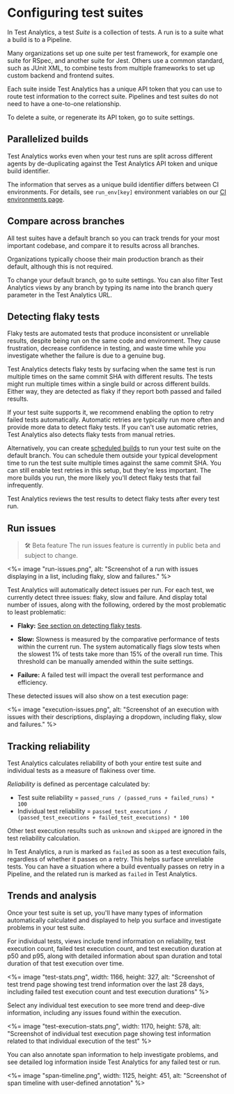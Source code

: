 # Configuring test suites

In Test Analytics, a test _Suite_ is a collection of tests. A run is to a suite what a build is to a Pipeline.

Many organizations set up one suite per test framework, for example one suite for RSpec, and another suite for Jest. Others use a common standard, such as JUnit XML, to combine tests from multiple frameworks to set up custom backend and frontend suites.

Each suite inside Test Analytics has a unique API token that you can use to route test information to the correct suite. Pipelines and test suites do not need to have a one-to-one relationship.

To delete a suite, or regenerate its API token, go to suite settings.


## Parallelized builds

Test Analytics works even when your test runs are split across different agents by de-duplicating against the Test Analytics API token and unique build identifier.

The information that serves as a unique build identifier differs between CI environments. For details, see `run_env[key]` environment variables on our [CI environments page](/docs/test-analytics/ci-environments).

## Compare across branches

All test suites have a default branch so you can track trends for your most important codebase, and compare it to results across all branches.

Organizations typically choose their main production branch as their default, although this is not required.

To change your default branch, go to suite settings. You can also filter Test Analytics views by any branch by typing its name into the branch query parameter in the Test Analytics URL.

## Detecting flaky tests

Flaky tests are automated tests that produce inconsistent or unreliable results, despite being run on the same code and environment. They cause frustration, decrease confidence in testing, and waste time while you investigate whether the failure is due to a genuine bug.

Test Analytics detects flaky tests by surfacing when the same test is run multiple times on the same commit SHA with different results. The tests might run multiple times within a single build or across different builds. Either way, they are detected as flaky if they report both passed and failed results.

If your test suite supports it, we recommend enabling the option to retry failed tests automatically. Automatic retries are typically run more often and provide more data to detect flaky tests. If you can't use automatic retries, Test Analytics also detects flaky tests from manual retries.

Alternatively, you can create [scheduled builds](/docs/pipelines/scheduled-builds) to run your test suite on the default branch. You can schedule them outside your typical development time to run the test suite multiple times against the same commit SHA. You can still enable test retries in this setup, but they're less important. The more builds you run, the more likely you'll detect flaky tests that fail infrequently.

Test Analytics reviews the test results to detect flaky tests after every test run.

## Run issues

>🛠 Beta feature
> The run issues feature is currently in public beta and subject to change.

<%= image "run-issues.png", alt: "Screenshot of a run with issues displaying in a list, including flaky, slow and failures." %>

Test Analytics will automatically detect issues per run. For each test, we currently detect three issues: flaky, slow and failure. And display total number of issues, along with the following, ordered by the most problematic to least problematic:

- **Flaky:** [See section on detecting flaky tests](#detecting-flaky-tests).

- **Slow:** Slowness is measured by the comparative performance of tests within the current run. The system automatically flags slow tests when the slowest 1% of tests take more than 15% of the overall run time. This threshold can be manually amended within the suite settings.

- **Failure:** A failed test will impact the overall test performance and efficiency.

These detected issues will also show on a test execution page:

<%= image "execution-issues.png", alt: "Screenshot of an execution with issues with their descriptions, displaying a dropdown, including flaky, slow and failures." %>


## Tracking reliability

Test Analytics calculates reliability of both your entire test suite and individual tests as a measure of flakiness over time.

_Reliability_ is defined as percentage calculated by:

- Test suite reliability = `passed_runs / (passed_runs + failed_runs) * 100`
- Individual test reliability = `passed_test_executions / (passed_test_executions + failed_test_executions) * 100`

Other test execution results such as `unknown` and `skipped` are ignored in the test reliability calculation.

In Test Analytics, a run is marked as `failed` as soon as a test execution fails, regardless of whether it passes on a retry. This helps surface unreliable tests. You can have a situation where a build eventually passes on retry in a Pipeline, and the related run is marked as `failed` in Test Analytics.

## Trends and analysis

Once your test suite is set up, you'll have many types of information automatically calculated and displayed to help you surface and investigate problems in your test suite.

For individual tests, views include trend information on reliability, test execution count, failed test execution count, and test execution duration at p50 and p95, along with detailed information about span duration and total duration of that test execution over time.

<%= image "test-stats.png", width: 1166, height: 327, alt: "Screenshot of test trend page showing test trend information over the last 28 days, including failed test execution count and test execution durations" %>

Select any individual test execution to see more trend and deep-dive information, including any issues found within the execution.

<%= image "test-execution-stats.png", width: 1170, height: 578, alt: "Screenshot of individual test execution page showing test information related to that individual execution of the test" %>

You can also annotate span information to help investigate problems, and see detailed log information inside Test Analytics for any failed test or run.

<%= image "span-timeline.png", width: 1125, height: 451, alt: "Screenshot of span timeline with user-defined annotation" %>
